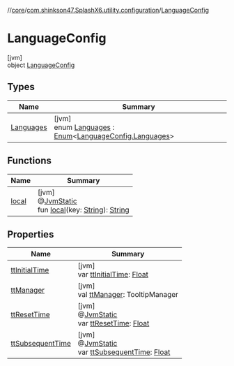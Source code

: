 //[core](../../../index.md)/[com.shinkson47.SplashX6.utility.configuration](../index.md)/[LanguageConfig](index.md)

# LanguageConfig

[jvm]\
object [LanguageConfig](index.md)

## Types

| Name | Summary |
|---|---|
| [Languages](-languages/index.md) | [jvm]<br>enum [Languages](-languages/index.md) : [Enum](https://kotlinlang.org/api/latest/jvm/stdlib/kotlin/-enum/index.html)&lt;[LanguageConfig.Languages](-languages/index.md)&gt; |

## Functions

| Name | Summary |
|---|---|
| [local](local.md) | [jvm]<br>@[JvmStatic](https://kotlinlang.org/api/latest/jvm/stdlib/kotlin.jvm/-jvm-static/index.html)<br>fun [local](local.md)(key: [String](https://kotlinlang.org/api/latest/jvm/stdlib/kotlin/-string/index.html)): [String](https://kotlinlang.org/api/latest/jvm/stdlib/kotlin/-string/index.html) |

## Properties

| Name | Summary |
|---|---|
| [ttInitialTime](tt-initial-time.md) | [jvm]<br>var [ttInitialTime](tt-initial-time.md): [Float](https://kotlinlang.org/api/latest/jvm/stdlib/kotlin/-float/index.html) |
| [ttManager](tt-manager.md) | [jvm]<br>val [ttManager](tt-manager.md): TooltipManager |
| [ttResetTime](tt-reset-time.md) | [jvm]<br>@[JvmStatic](https://kotlinlang.org/api/latest/jvm/stdlib/kotlin.jvm/-jvm-static/index.html)<br>var [ttResetTime](tt-reset-time.md): [Float](https://kotlinlang.org/api/latest/jvm/stdlib/kotlin/-float/index.html) |
| [ttSubsequentTime](tt-subsequent-time.md) | [jvm]<br>@[JvmStatic](https://kotlinlang.org/api/latest/jvm/stdlib/kotlin.jvm/-jvm-static/index.html)<br>var [ttSubsequentTime](tt-subsequent-time.md): [Float](https://kotlinlang.org/api/latest/jvm/stdlib/kotlin/-float/index.html) |
